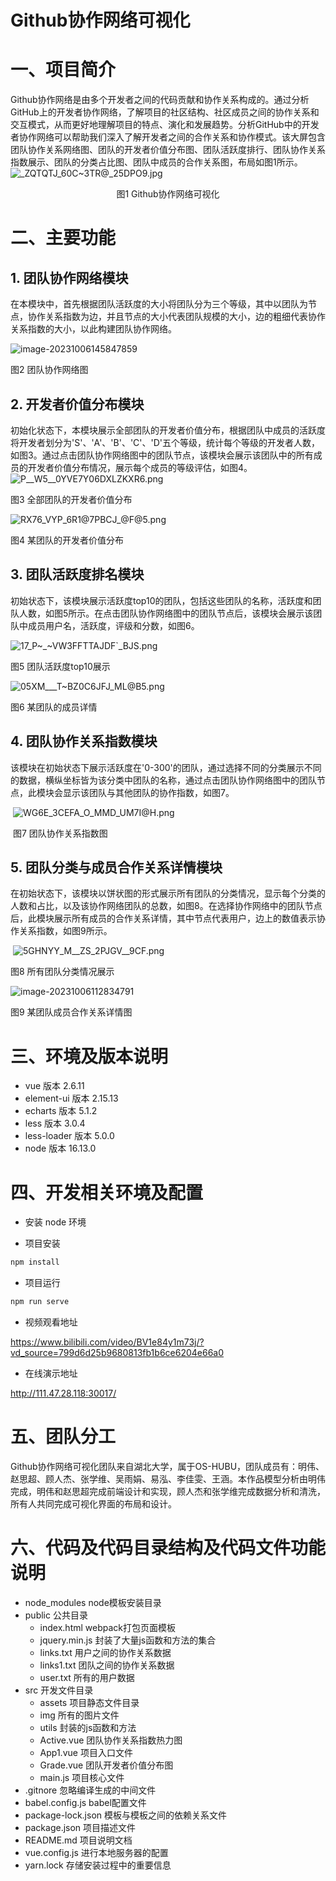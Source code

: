 # Github协作网络可视化

# 一、项目简介

Github协作网络是由多个开发者之间的代码贡献和协作关系构成的。通过分析GitHub上的开发者协作网络，了解项目的社区结构、社区成员之间的协作关系和交互模式，从而更好地理解项目的特点、演化和发展趋势。分析GitHub中的开发者协作网络可以帮助我们深入了解开发者之间的合作关系和协作模式。该大屏包含团队协作关系网络图、团队的开发者价值分布图、团队活跃度排行、团队协作关系指数展示、团队的分类占比图、团队中成员的合作关系图，布局如图1所示。
![_ZQTQTJ_60C~3TR@_25DPO9.jpg](https://s2.loli.net/2023/10/07/PzqCjOcma3lypbh.jpg)

 <center>图1 Github协作网络可视化</center>

# 二、主要功能

## 1. 团队协作网络模块

在本模块中，首先根据团队活跃度的大小将团队分为三个等级，其中以团队为节点，协作关系指数为边，并且节点的大小代表团队规模的大小，边的粗细代表协作关系指数的大小，以此构建团队协作网络。

![image-20231006145847859](https://s2.loli.net/2023/10/06/3tnKwShbFviHVz6.png)

 图2 团队协作网络图

## 2. 开发者价值分布模块

初始化状态下，本模块展示全部团队的开发者价值分布，根据团队中成员的活跃度将开发者划分为'S'、'A'、'B'、'C'、'D'五个等级，统计每个等级的开发者人数，如图3。通过点击团队协作网络图中的团队节点，该模块会展示该团队中的所有成员的开发者价值分布情况，展示每个成员的等级评估，如图4。
![P__W5__0YVE7Y06DXLZKXR6.png](https://s2.loli.net/2023/10/07/T4ScgwjHq2uhQto.png#pic_center)

图3 全部团队的开发者价值分布

![RX76_VYP_6R1@7PBCJ_@F@5.png](https://s2.loli.net/2023/10/07/mnyg1KZspOuWlTi.png)

图4 某团队的开发者价值分布

## 3. 团队活跃度排名模块

初始状态下，该模块展示活跃度top10的团队，包括这些团队的名称，活跃度和团队人数，如图5所示。在点击团队协作网络图中的团队节点后，该模块会展示该团队中成员用户名，活跃度，评级和分数，如图6。

![17_P~_~VW3FFTTAJDF`_BJS.png](https://s2.loli.net/2023/10/07/fkPUz7sXFVKAc9Z.png)

图5 团队活跃度top10展示

![05XM___T~BZ0C6JFJ_ML@B5.png](https://s2.loli.net/2023/10/07/KkHbuoz3YTEDR2a.png)

图6 某团队的成员详情
​                                                                                              

## 4. 团队协作关系指数模块

该模块在初始状态下展示活跃度在'0-300'的团队，通过选择不同的分类展示不同的数据，横纵坐标皆为该分类中团队的名称，通过点击团队协作网络图中的团队节点，此模块会显示该团队与其他团队的协作指数，如图7。

​ ![WG6E_3CEFA_O_MMD_UM7I@H.png](https://s2.loli.net/2023/10/07/KtXWGefiV4jJPYS.png)

​ 图7 团队协作关系指数图
## 5. 团队分类与成员合作关系详情模块

在初始状态下，该模块以饼状图的形式展示所有团队的分类情况，显示每个分类的人数和占比，以及该协作网络团队的总数，如图8。在选择协作网络中的团队节点后，此模块展示所有成员的合作关系详情，其中节点代表用户，边上的数值表示协作关系指数，如图9所示。

​ ![5GHNYY_M__ZS_2PJGV__9CF.png](https://s2.loli.net/2023/10/07/3Y9xOKjF6SVZknC.png)

图8 所有团队分类情况展示                                                                  

![image-20231006112834791](https://s2.loli.net/2023/10/06/buHvyGUeqjiWlxp.png)

图9 某团队成员合作关系详情图                                                                  


# 三、环境及版本说明

* vue 版本 2.6.11
* element-ui 版本 2.15.13
* echarts 版本 5.1.2
* less 版本 3.0.4
* less-loader 版本 5.0.0
* node 版本 16.13.0

# 四、开发相关环境及配置

* 安装 node 环境

* 项目安装

```JavaScript
npm install
```

* 项目运行

```JavaScript
npm run serve
```
* 视频观看地址

https://www.bilibili.com/video/BV1e84y1m73j/?vd_source=799d6d25b9680813fb1b6ce6204e66a0

* 在线演示地址

http://111.47.28.118:30017/

# 五、团队分工

Github协作网络可视化团队来自湖北大学，属于OS-HUBU，团队成员有：明伟、赵思超、顾人杰、张学维、吴雨娟、易泓、李佳雯、王涵。本作品模型分析由明伟完成，明伟和赵思超完成前端设计和实现，顾人杰和张学维完成数据分析和清洗，所有人共同完成可视化界面的布局和设计。

# 六、代码及代码目录结构及代码文件功能说明
* node_modules node模板安装目录
* public 公共目录
  * index.html webpack打包页面模板
  * jquery.min.js 封装了大量js函数和方法的集合
  * links.txt 用户之间的协作关系数据
  * links1.txt 团队之间的协作关系数据
  * user.txt 所有的用户数据
* src 开发文件目录
  * assets 项目静态文件目录
  * img 所有的图片文件
  * utils 封装的js函数和方法
  * Active.vue 团队协作关系指数热力图
  * App1.vue 项目入口文件
  * Grade.vue 团队开发者价值分布图
  * main.js 项目核心文件
* .gitnore 忽略编译生成的中间文件
* babel.config.js babel配置文件
* package-lock.json 模板与模板之间的依赖关系文件
* package.json 项目描述文件
* README.md 项目说明文档
* vue.config.js 进行本地服务器的配置
* yarn.lock 存储安装过程中的重要信息